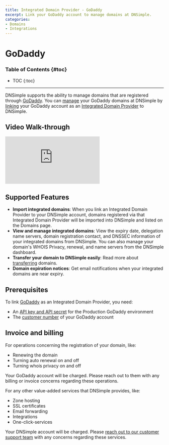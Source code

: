 ```yaml
---
title: Integrated Domain Provider - GoDaddy
excerpt: Link your GoDaddy account to manage domains at DNSimple.
categories:
- Domains
- Integrations
---
```


# GoDaddy

### Table of Contents {#toc}

* TOC
{:toc}

---

DNSimple supports the ability to manage domains that are registered through [GoDaddy](https://www.godaddy.com). You can [manage](/articles/managing-integrated-domains) your GoDaddy domains at DNSimple by [linking](/articles/integrated-domain-providers#linking-integrated-domain-provider) your GoDaddy account as an [Integrated Domain Provider](/articles/integrated-domain-providers) to DNSimple.

## Video Walk-through

<div class="mb4 aspect-ratio aspect-ratio--16x9 z-0">
  <iframe src="https://www.youtube.com/embed/8p7npbNN2x0" class="aspect-ratio--object" frameborder="0" allow="accelerometer; autoplay; clipboard-write; encrypted-media; gyroscope; picture-in-picture" allowfullscreen=""></iframe>
</div>

## Supported Features

- **Import integrated domains**: When you link an Integrated Domain Provider to your DNSimple account, domains registered via that Integrated Domain Provider will be imported into DNSimple and listed on the Domains page.
- **View and manage integrated domains**: View the expiry date, delegation name servers, domain registration contact, and DNSSEC information of your integrated domains from DNSimple. You can also manage your domain's WHOIS Privacy, renewal, and name servers from the DNSimple dashboard.
- **Transfer your domain to DNSimple easily**: Read more about [transferring](/articles/integrated-domain-provider-transfer-domain) domains.
- **Domain expiration notices**: Get email notifications when your integrated domains are near expiry.

## Prerequisites

To link [GoDaddy](https://www.godaddy.com) as an Integrated Domain Provider, you need:

- An [API key and API secret](https://developer.godaddy.com/keys) for the Production GoDaddy environment
- The [customer number](https://godaddy.com/help/what-is-my-customer-number-20038) of your GoDaddy account

## Invoice and billing

For operations concerning the registration of your domain, like:

- Renewing the domain
- Turning auto renewal on and off
- Turning whois privacy on and off

Your GoDaddy account will be charged. Please reach out to them with any billing or invoice concerns regarding these operations.

For any other value-added services that DNSimple provides, like:

- Zone hosting
- SSL certificates
- Email forwarding
- Integrations
- One-click-services

Your DNSimple account will be charged. Please [reach out to our customer support team](https://dnsimple.com/feedback) with any concerns regarding these services. 
